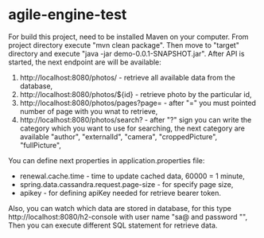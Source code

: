 # agile-engine-test

 For build this project, need to be installed Maven on your computer.
 From project directory execute "mvn clean package". Then move to "target" directory and execute "java -jar demo-0.0.1-SNAPSHOT.jar".
 After API is started, the next endpoint are will be available:
 1. http://localhost:8080/photos/ - retrieve all available data from the database,
 2. http://localhost:8080/photos/${id} - retrieve photo by the particular id,
 3. http://localhost:8080/photos/pages?page= - after "=" you must pointed number of page with you wnat to retrieve,
 4. http://localhost:8080/photos/search? - after "?" sign you can write the category which you want to use for searching, the next category are available "author", "externalId", "camera", "croppedPicture", "fullPicture",
  
 You can define next properties in application.properties file:
 * renewal.cache.time - time to update cached data, 60000 = 1 minute,
 * spring.data.cassandra.request.page-size - for specify page size,
 * apikey - for defining apiKey needed for retrieve bearer token.

Also, you can watch which data are stored in database, for this type http://localhost:8080/h2-console with user name "sa@ and password "", Then you can execute different SQL statement for retrieve data.
